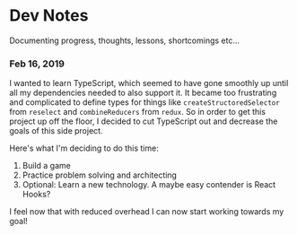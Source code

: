 # Dev Notes

Documenting progress, thoughts, lessons, shortcomings etc...

### Feb 16, 2019

I wanted to learn TypeScript, which seemed to have gone smoothly up until all my dependencies needed to also support it. It became too frustrating and complicated to define types for things like `createStructoredSelector` from `reselect` and `combineReducers` from `redux`. So in order to get this project up off the floor, I decided to cut TypeScript out and decrease the goals of this side project.

Here's what I'm deciding to do this time:

1. Build a game
2. Practice problem solving and architecting
3. Optional: Learn a new technology. A maybe easy contender is React Hooks?

I feel now that with reduced overhead I can now start working towards my goal!
